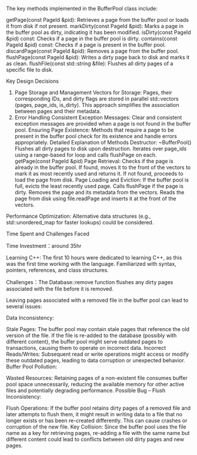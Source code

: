The key methods implemented in the BufferPool class include:

getPage(const PageId &pid): Retrieves a page from the buffer pool or loads it from disk if not present.
markDirty(const PageId &pid): Marks a page in the buffer pool as dirty, indicating it has been modified.
isDirty(const PageId &pid) const: Checks if a page in the buffer pool is dirty.
contains(const PageId &pid) const: Checks if a page is present in the buffer pool.
discardPage(const PageId &pid): Removes a page from the buffer pool.
flushPage(const PageId &pid): Writes a dirty page back to disk and marks it as clean.
flushFile(const std::string &file): Flushes all dirty pages of a specific file to disk.

Key Design Decisions

1. Page Storage and Management
   Vectors for Storage: Pages, their corresponding IDs, and dirty flags are stored in parallel std::vectors (pages, page_ids, is_dirty). This approach simplifies the association between pages and their metadata.
2. Error Handling
   Consistent Exception Messages: Clear and consistent exception messages are provided when a page is not found in the buffer pool.
   Ensuring Page Existence: Methods that require a page to be present in the buffer pool check for its existence and handle errors appropriately.
   Detailed Explanation of Methods
   Destructor: ~BufferPool()
   Flushes all dirty pages to disk upon destruction.
   Iterates over page_ids using a range-based for loop and calls flushPage on each.
   getPage(const PageId &pid)
   Page Retrieval:
   Checks if the page is already in the buffer pool.
   If found, moves it to the front of the vectors to mark it as most recently used and returns it.
   If not found, proceeds to load the page from disk.
   Page Loading and Eviction:
   If the buffer pool is full, evicts the least recently used page.
   Calls flushPage if the page is dirty.
   Removes the page and its metadata from the vectors.
   Reads the page from disk using file.readPage and inserts it at the front of the vectors.

Performance Optimization: Alternative data structures (e.g., std::unordered_map for faster lookups) could be considered.

Time Spent and Challenges Faced

Time Investment：around 35hr

Learning C++: The first 10 hours were dedicated to learning C++, as this was the first time working with the language.
Familiarized with syntax, pointers, references, and class structures.

Challenges：The Database::remove function flushes any dirty pages associated with the file before it is removed.

Leaving pages associated with a removed file in the buffer pool can lead to several issues:

Data Inconsistency:

Stale Pages: The buffer pool may contain stale pages that reference the old version of the file. If the file is re-added to the database (possibly with different content), the buffer pool might serve outdated pages to transactions, causing them to operate on incorrect data.
Incorrect Reads/Writes: Subsequent read or write operations might access or modify these outdated pages, leading to data corruption or unexpected behavior.
Buffer Pool Pollution:

Wasted Resources: Retaining pages of a non-existent file consumes buffer pool space unnecessarily, reducing the available memory for other active files and potentially degrading performance.
Possible Bug – Flush Inconsistency:

Flush Operations: If the buffer pool retains dirty pages of a removed file and later attempts to flush them, it might result in writing data to a file that no longer exists or has been re-created differently. This can cause crashes or corruption of the new file.
Key Collision: Since the buffer pool uses the file name as a key for retrieving pages, re-adding a file with the same name but different content could lead to conflicts between old dirty pages and new pages.


